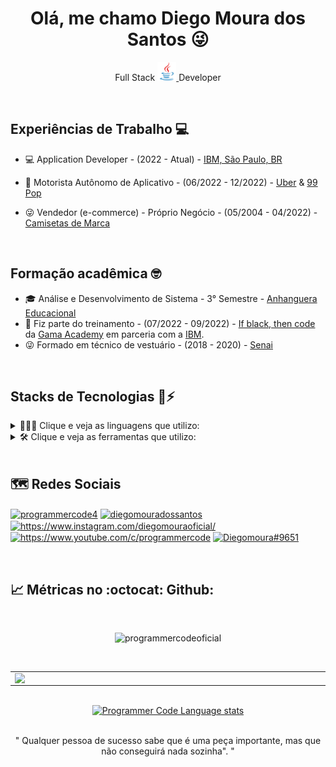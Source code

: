 <h1 align="center">Olá, me chamo Diego Moura dos Santos 😜</h1>

<p align="center"> Full Stack <a href="https://www.java.com" target="_blank" rel="noreferrer"> <img src="https://raw.githubusercontent.com/devicons/devicon/master/icons/java/java-original.svg" alt="java" width="30" height="30"/> </a> Developer</p></br>

## Experiências de Trabalho 💻 

- 💻 Application Developer - (2022 - Atual) - [IBM, São Paulo, BR](https://www.ibm.com/br-pt)

- 🚗 Motorista Autônomo de Aplicativo - (06/2022 - 12/2022) - [Uber](https://www.uber.com/br/pt-br/) & [99 Pop](https://99app.com/motorista/)

- 😜 Vendedor (e-commerce) - Próprio Negócio - (05/2004 - 04/2022) - [Camisetas de Marca](https://www.camisetasdemarca.com.br/)

</br>

## Formação acadêmica 🤓

- 🎓 Análise e Desenvolvimento de Sistema - 3° Semestre - [Anhanguera Educacional](https://textil.sp.senai.br/)
- 🔭 Fiz parte do treinamento - (07/2022 - 09/2022) - [If black, then code](https://ifblackthencode.corporate.gama.academy/) da [Gama Academy](https://gama.academy/) em parceria com a [IBM](https://www.ibm.com/br-pt).
- 😜 Formado em técnico de vestuário - (2018 - 2020) - [Senai](https://textil.sp.senai.br/)

</br>

## Stacks de Tecnologias 🔋⚡

<details>
  <summary> 👨🏿‍💻 Clique e veja as linguagens que utilizo:</summary></br>
  <p align="left"> 
  <img src="https://cdn.jsdelivr.net/gh/devicons/devicon/icons/html5/html5-original-wordmark.svg" alt="html5" width="40" height="40"/>
  <img src="https://cdn.jsdelivr.net/gh/devicons/devicon/icons/css3/css3-original-wordmark.svg" alt="css3" width="40" height="40"/>
  <img src="https://cdn.jsdelivr.net/gh/devicons/devicon/icons/javascript/javascript-original.svg" alt="javaScript" width="40" height="40"/>
  <img src="https://cdn.jsdelivr.net/gh/devicons/devicon/icons/typescript/typescript-original.svg" alt="typescript" width="40" height="40"/>
  <img src="https://cdn.jsdelivr.net/gh/devicons/devicon/icons/java/java-original-wordmark.svg" alt="typescript" width="40" height="40"/>     
  </p>
</details>

<details>
  <summary> 🛠️  Clique e veja as ferramentas que utilizo:</summary></br>
<p align="left"> <a href="https://aws.amazon.com" target="_blank"> <img src="https://raw.githubusercontent.com/devicons/devicon/master/icons/amazonwebservices/amazonwebservices-original-wordmark.svg" alt="aws" width="40" height="40"/> </a><a href="https://www.docker.com/" target="_blank" rel="noreferrer"> <img src="https://raw.githubusercontent.com/devicons/devicon/master/icons/docker/docker-original-wordmark.svg" alt="docker" width="40" height="40"/> </a> <a href="https://git-scm.com/" target="_blank"> <img src="https://www.vectorlogo.zone/logos/git-scm/git-scm-icon.svg" alt="git" width="40" height="40"/> </a> <a href="https://heroku.com" target="_blank"> <img src="https://www.vectorlogo.zone/logos/heroku/heroku-icon.svg" alt="heroku" width="40" height="40"/> </a> <a href="https://www.adobe.com/in/products/illustrator.html" target="_blank"> <img src="https://www.vectorlogo.zone/logos/adobe_illustrator/adobe_illustrator-icon.svg" alt="illustrator" width="40" height="40"/> </a> <a href="https://www.jenkins.io" target="_blank" rel="noreferrer"> <img src="https://www.vectorlogo.zone/logos/jenkins/jenkins-icon.svg" alt="jenkins" width="40" height="40"/> </a> <a href="https://kubernetes.io" target="_blank" rel="noreferrer"> <img src="https://www.vectorlogo.zone/logos/kubernetes/kubernetes-icon.svg" alt="kubernetes" width="40" height="40"/> </a> <a href="https://www.linux.org/" target="_blank"> <img src="https://raw.githubusercontent.com/devicons/devicon/master/icons/linux/linux-original.svg" alt="linux" width="40" height="40"/> </a> <a href="https://www.mongodb.com/" target="_blank"> <img src="https://raw.githubusercontent.com/devicons/devicon/master/icons/mongodb/mongodb-original-wordmark.svg" alt="mongodb" width="40" height="40"/> </a> <a href="https://www.mysql.com/" target="_blank" rel="noreferrer"> <img src="https://raw.githubusercontent.com/devicons/devicon/master/icons/mysql/mysql-original-wordmark.svg" alt="mysql" width="40" height="40"/> </a> <a href="https://www.photoshop.com/en" target="_blank" rel="noreferrer"> <img src="https://raw.githubusercontent.com/devicons/devicon/master/icons/photoshop/photoshop-line.svg" alt="photoshop" width="40" height="40"/> </a> <a href="https://postman.com" target="_blank" rel="noreferrer"> <img src="https://www.vectorlogo.zone/logos/getpostman/getpostman-icon.svg" alt="postman" width="40" height="40"/> </a> <a href="https://spring.io/" target="_blank" rel="noreferrer"> <img src="https://www.vectorlogo.zone/logos/springio/springio-icon.svg" alt="spring" width="40" height="40"/> </a> </p>
</details> </br>

## 🗺️ Redes Sociais
<p align="left">
<a href="https://twitter.com/programmercode4" target="_blank"><img align="center" src="https://raw.githubusercontent.com/rahuldkjain/github-profile-readme-generator/master/src/images/icons/Social/twitter.svg" alt="programmercode4" height="20" width="30" /></a>
<a href="https://linkedin.com/in/diegomouradossantos" target="_blank"><img align="center" src="https://raw.githubusercontent.com/rahuldkjain/github-profile-readme-generator/master/src/images/icons/Social/linked-in-alt.svg" alt="diegomouradossantos" height="20" width="30" /></a>
<a href="https://www.instagram.com/diegomouraoficial/" target="_blank"><img align="center" src="https://raw.githubusercontent.com/rahuldkjain/github-profile-readme-generator/master/src/images/icons/Social/instagram.svg" alt="https://www.instagram.com/diegomouraoficial/" height="20" width="30" /></a>
<a href="https://www.youtube.com/c/programmercode" target="_blank"><img align="center" src="https://raw.githubusercontent.com/rahuldkjain/github-profile-readme-generator/master/src/images/icons/Social/youtube.svg" alt="https://www.youtube.com/c/programmercode" height="20" width="30" /></a>
<a href="https://discord.gg/Diegomoura#9651" target="_blank"><img align="center" src="https://raw.githubusercontent.com/rahuldkjain/github-profile-readme-generator/master/src/images/icons/Social/discord.svg" alt="Diegomoura#9651" height="20" width="30" /></a>
</p></br>

## 📈 Métricas no :octocat: Github:
</br>
<p align="center"> <img src="https://komarev.com/ghpvc/?username=programmercodeoficial&label=Profile%20views&color=0e75b6&style=flat" alt="programmercodeoficial" /> </p>
</br>

<p align="center">
  <table align="center">
    <tr>
      <td><img width="550px" align="left" src="https://github-readme-stats.vercel.app/api?username=programmercodeoficial&hide_border=true&count_private=false&layout=compact&hide_title=true&show_icons=true&theme=dark&icon_color=5194f0&bg_color=0d1117" />           </td>
    </tr>   
  </table>
</p></br>

<!-- Dark Mode -->
<div align="center"> 
<a href="https://github.com/anuraghazra/github-readme-stats#gh-dark-mode-only">
<img height=200 src="https://github-readme-stats-git-master-rstaa-rickstaa.vercel.app//api/top-langs/?username=programmercodeoficial&layout=compact&langs_count=10&hide_border=1&role=OWNER,COLLABORATOR&theme=dark&icon_color=5194f0&bg_color=0d1117" alt="Programmer Code Language stats" />
</a>
</div>


</br>

<p align="center"> " Qualquer pessoa de sucesso sabe que é uma peça importante, mas que não conseguirá nada sozinha". "</p>





